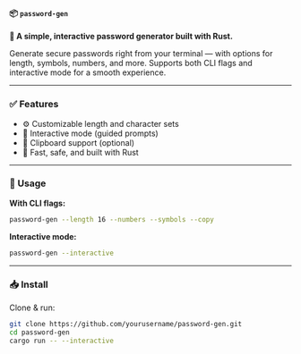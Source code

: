 
#### 📦 `password-gen`

**🔐 A simple, interactive password generator built with Rust.**

Generate secure passwords right from your terminal — with options for length, symbols, numbers, and more. Supports both CLI flags and interactive mode for a smooth experience.

---

### ✅ Features

- ⚙️ Customizable length and character sets
- 💬 Interactive mode (guided prompts)
- 🧠 Clipboard support (optional)
- 🦀 Fast, safe, and built with Rust

---

### 🚀 Usage

**With CLI flags:**

```bash
password-gen --length 16 --numbers --symbols --copy
```

**Interactive mode:**

```bash
password-gen --interactive
```

---

### 📥 Install

Clone & run:

```bash
git clone https://github.com/yourusername/password-gen.git
cd password-gen
cargo run -- --interactive
```
